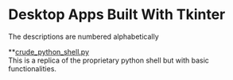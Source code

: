 # Desktop Apps Built With Tkinter

The descriptions are numbered alphabetically

**[crude_python_shell.py](https://github.com/eaverine/GUIs-On-The-Way/blob/main/crude_python_shell.py)  
This is a replica of the proprietary python shell but with basic functionalities.
